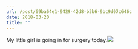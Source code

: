 ```yaml
---
url: /post/69ba64e1-9429-42d8-b3b6-9bc9d07c646c
date: 2018-03-20
title: ""
---
```




My little girl is going in for surgery today.<img class="img-fluid" img src="/1521527239"/>
